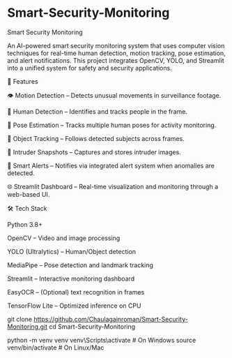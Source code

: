 # Smart-Security-Monitoring

Smart Security Monitoring

An AI-powered smart security monitoring system that uses computer vision techniques for real-time human detection, motion tracking, pose estimation, and alert notifications. This project integrates OpenCV, YOLO, and Streamlit into a unified system for safety and security applications.

🚀 Features

👁️ Motion Detection – Detects unusual movements in surveillance footage.

🧍 Human Detection – Identifies and tracks people in the frame.

🕺 Pose Estimation – Tracks multiple human poses for activity monitoring.

🎯 Object Tracking – Follows detected subjects across frames.

📸 Intruder Snapshots – Captures and stores intruder images.

🔔 Smart Alerts – Notifies via integrated alert system when anomalies are detected.

🌐 Streamlit Dashboard – Real-time visualization and monitoring through a web-based UI.

🛠️ Tech Stack

Python 3.8+

OpenCV – Video and image processing

YOLO (Ultralytics) – Human/Object detection

MediaPipe – Pose detection and landmark tracking

Streamlit – Interactive monitoring dashboard

EasyOCR – (Optional) text recognition in frames

TensorFlow Lite – Optimized inference on CPU


git clone https://github.com/Chaulagainroman/Smart-Security-Monitoring.git
cd Smart-Security-Monitoring


python -m venv venv
venv\Scripts\activate   # On Windows
source venv/bin/activate  # On Linux/Mac
